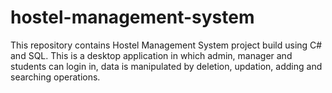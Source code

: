 # hostel-management-system
This repository contains Hostel Management System project build using C# and SQL. This is a desktop application in which admin, manager and students can login in, data is manipulated by deletion, updation, adding and searching operations.
